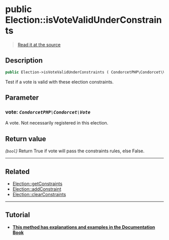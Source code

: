 # public Election::isVoteValidUnderConstraints

> [Read it at the source](https://github.com/julien-boudry/Condorcet/blob/master/src/Election.php#L397)

## Description    

```php
public Election->isVoteValidUnderConstraints ( CondorcetPHP\Condorcet\Vote $vote ): bool
```

Test if a vote is valid with these election constraints.

## Parameter

### **vote:** *`CondorcetPHP\Condorcet\Vote`*   
A vote. Not necessarily registered in this election.    


## Return value   

*(`bool`)* Return True if vote will pass the constraints rules, else False.


---------------------------------------

## Related

* [Election::getConstraints](/Docs/api-reference/Election%20Class/Election--getConstraints.md)    
* [Election::addConstraint](/Docs/api-reference/Election%20Class/Election--addConstraint.md)    
* [Election::clearConstraints](/Docs/api-reference/Election%20Class/Election--clearConstraints.md)    

---------------------------------------

## Tutorial

* **[This method has explanations and examples in the Documentation Book](https://docs.condorcet.io/book/3.AsPhpLibrary/5.Votes/5.VotesConstraints)**    
